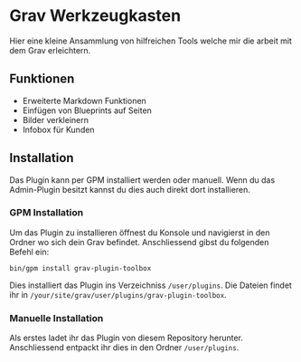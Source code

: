 # Grav Werkzeugkasten
Hier eine kleine Ansammlung von hilfreichen Tools welche mir die arbeit mit dem Grav erleichtern.

## Funktionen
* Erweiterte Markdown Funktionen
* Einfügen von Blueprints auf Seiten
* Bilder verkleinern
* Infobox für Kunden

## Installation
Das Plugin kann per GPM installiert werden oder manuell.
Wenn du das Admin-Plugin besitzt kannst du dies auch direkt dort installieren.

### GPM Installation
Um das Plugin zu installieren öffnest du Konsole und navigierst in den Ordner wo sich dein Grav befindet.
Anschliessend gibst du folgenden Befehl ein:
```
bin/gpm install grav-plugin-toolbox
```
Dies installiert das Plugin ins Verzeichniss `/user/plugins`. Die Dateien findet ihr in `/your/site/grav/user/plugins/grav-plugin-toolbox`.
### Manuelle Installation
Als erstes ladet ihr das Plugin von diesem Repository herunter. Anschliessend entpackt ihr dies in den Ordner `/user/plugins`. 
